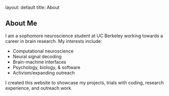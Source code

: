 layout: default
title: About

## About Me 
I am a sophomore neuroscience student at UC Berkeley working towards a career in brain research. My interests include:
- Computational neuroscience
- Neural signal decoding
- Brain-machine interfaces
- Psychology, biology, & software
- Activism/expanding outreach

I created this website to showcase my projects, trials with coding, research experience, and outreach work.
